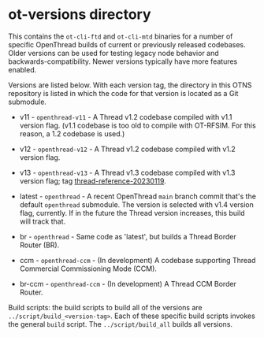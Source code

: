 # ot-versions directory

This contains the `ot-cli-ftd` and `ot-cli-mtd` binaries for a number of specific OpenThread builds of current or previously released codebases. Older versions can be used for testing legacy node behavior and backwards-compatibility. Newer versions typically have more features enabled.

Versions are listed below. With each version tag, the directory in this OTNS repository is listed in which the code for that version is located as a Git submodule.

- v11 - `openthread-v11` - A Thread v1.2 codebase compiled with v1.1 version flag. (v1.1 codebase is too old to compile with OT-RFSIM. For this reason, a 1.2 codebase is used.)

- v12 - `openthread-v12` - A Thread v1.2 codebase compiled with v1.2 version flag.

- v13 - `openthread-v13` - A Thread v1.3 codebase compiled with v1.3 version flag; tag [thread-reference-20230119](https://github.com/openthread/openthread/tree/thread-reference-20230119).

- latest - `openthread` - A recent OpenThread `main` branch commit that's the default `openthread` submodule. The version is selected with v1.4 version flag, currently. If in the future the Thread version increases, this build will track that.

- br - `openthread` - Same code as 'latest', but builds a Thread Border Router (BR).

- ccm - `openthread-ccm` - (In development) A codebase supporting Thread Commercial Commissioning Mode (CCM).

- br-ccm - `openthread-ccm` - (In development) A Thread CCM Border Router.

Build scripts: the build scripts to build all of the versions are `../script/build_<version-tag>`. Each of these specific build scripts invokes the general `build` script. The `../script/build_all` builds all versions.
